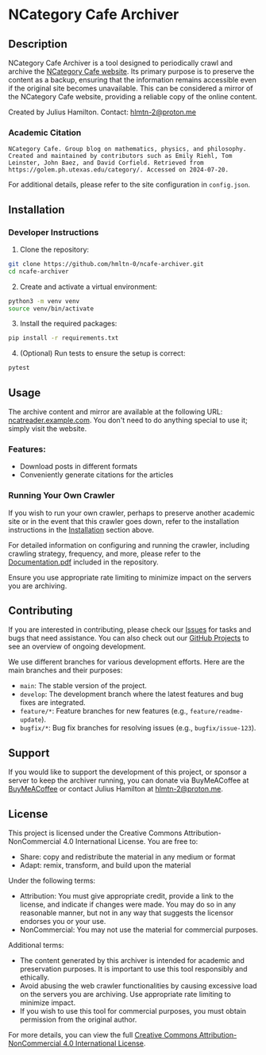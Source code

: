 # NCategory Cafe Archiver

## Description

NCategory Cafe Archiver is a tool designed to periodically crawl and archive the [NCategory Cafe website](https://golem.ph.utexas.edu/category/). Its primary purpose is to preserve the content as a backup, ensuring that the information remains accessible even if the original site becomes unavailable. This can be considered a mirror of the NCategory Cafe website, providing a reliable copy of the online content.

Created by Julius Hamilton.
Contact: [hlmtn-2@proton.me](mailto:hlmtn-2@proton.me)

### Academic Citation

```
NCategory Cafe. Group blog on mathematics, physics, and philosophy. Created and maintained by contributors such as Emily Riehl, Tom Leinster, John Baez, and David Corfield. Retrieved from https://golem.ph.utexas.edu/category/. Accessed on 2024-07-20.
```


For additional details, please refer to the site configuration in `config.json`.

## Installation

### Developer Instructions

1. Clone the repository:
```sh
git clone https://github.com/hmltn-0/ncafe-archiver.git
cd ncafe-archiver
```

2. Create and activate a virtual environment:
```sh
python3 -m venv venv
source venv/bin/activate
```

3. Install the required packages:
```sh
pip install -r requirements.txt
```

4. (Optional) Run tests to ensure the setup is correct:
```sh
pytest
```

## Usage

The archive content and mirror are available at the following URL: [ncatreader.example.com](https://ncatreader.example.com). You don't need to do anything special to use it; simply visit the website.

### Features:
- Download posts in different formats
- Conveniently generate citations for the articles

### Running Your Own Crawler

If you wish to run your own crawler, perhaps to preserve another academic site or in the event that this crawler goes down, refer to the installation instructions in the [Installation](#installation) section above.

For detailed information on configuring and running the crawler, including crawling strategy, frequency, and more, please refer to the [Documentation.pdf](Documentation.pdf) included in the repository.

Ensure you use appropriate rate limiting to minimize impact on the servers you are archiving.

## Contributing

If you are interested in contributing, please check our [Issues](https://github.com/hmltn-0/ncafe-archiver/issues) for tasks and bugs that need assistance. You can also check out our [GitHub Projects](https://github.com/hmltn-0/ncafe-archiver/projects) to see an overview of ongoing development.

We use different branches for various development efforts. Here are the main branches and their purposes:

- `main`: The stable version of the project.
- `develop`: The development branch where the latest features and bug fixes are integrated.
- `feature/*`: Feature branches for new features (e.g., `feature/readme-update`).
- `bugfix/*`: Bug fix branches for resolving issues (e.g., `bugfix/issue-123`).

## Support

If you would like to support the development of this project, or sponsor a server to keep the archiver running, you can donate via BuyMeACoffee at [BuyMeACoffee](https://www.buymeacoffee.com/ncafe-archiver) or contact Julius Hamilton at hlmtn-2@proton.me.

## License

This project is licensed under the Creative Commons Attribution-NonCommercial 4.0 International License. You are free to:

- Share: copy and redistribute the material in any medium or format
- Adapt: remix, transform, and build upon the material

Under the following terms:

- Attribution: You must give appropriate credit, provide a link to the license, and indicate if changes were made. You may do so in any reasonable manner, but not in any way that suggests the licensor endorses you or your use.
- NonCommercial: You may not use the material for commercial purposes.

Additional terms:

- The content generated by this archiver is intended for academic and preservation purposes. It is important to use this tool responsibly and ethically.
- Avoid abusing the web crawler functionalities by causing excessive load on the servers you are archiving. Use appropriate rate limiting to minimize impact.
- If you wish to use this tool for commercial purposes, you must obtain permission from the original author.

For more details, you can view the full [Creative Commons Attribution-NonCommercial 4.0 International License](https://creativecommons.org/licenses/by-nc/4.0/).
